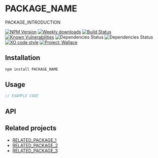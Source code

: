 <div alisgn="center">
	<h1>PACKAGE_NAME</h1>
	<p>PACKAGE_INTRODUCTION</p>
</div>

[![NPM Version](https://img.shields.io/npm/v/PACKAGE_NAME.svg)](https://www.npmjs.com/package/PACKAGE_NAME)
[![Weekly downloads](https://img.shields.io/npm/dw/PACKAGE_NAME.svg)](https://www.npmjs.com/package/PACKAGE_NAME)
[![Build Status](https://travis-ci.org/bartveneman/PACKAGE_NAME.svg?branch=master)](https://travis-ci.org/bartveneman/PACKAGE_NAME)
[![Known Vulnerabilities](https://snyk.io/test/github/bartveneman/PACKAGE_NAME/badge.svg)](https://snyk.io/test/github/bartveneman/PACKAGE_NAME)
![Dependencies Status](https://img.shields.io/david/bartveneman/PACKAGE_NAME.svg)
![Dependencies Status](https://img.shields.io/david/dev/bartveneman/PACKAGE_NAME.svg)
[![XO code style](https://img.shields.io/badge/code_style-XO-5ed9c7.svg)](https://github.com/sindresorhus/xo)
[![Project: Wallace](https://img.shields.io/badge/Project-Wallace-29c87d.svg)](https://www.projectwallace.com/oss)

## Installation

```sh
npm install PACKAGE_NAME
```

## Usage

```js
// EXAMPLE CODE
```

## API

## Related projects

- [RELATED_PACKAGE_1](RELATED_PACKAGE_1_URL)
- [RELATED_PACKAGE_2](RELATED_PACKAGE_2_URL)
- [RELATED_PACKAGE_3](RELATED_PACKAGE_3_URL)
